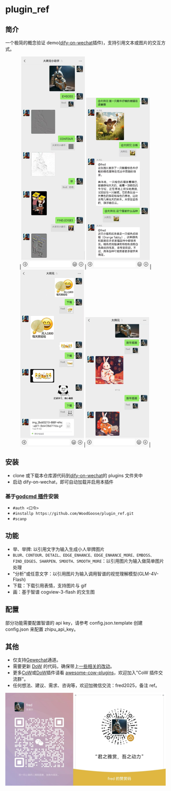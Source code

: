 # plugin_ref

## 简介

一个极简的概念验证 demo([dify-on-wechat](https://github.com/hanfangyuan4396/dify-on-wechat)插件)，支持引用文本或图片的交互方式。

<div align="center">
|<img width="200" src="./images/demo.0.jpg">|<img width="200" src="./images/demo.1.jpg">|<img width="200" src="./images/demo.2.jpg">|<img width="200" src="./images/demo.3.jpg">|
</div>

## 安装

- clone 或下载本仓库源代码到[dify-on-wechat](https://github.com/hanfangyuan4396/dify-on-wechat)的 plugins 文件夹中
- 启动 dify-on-wechat，即可自动加载并启用本插件

### 基于[godcmd 插件](https://github.com/hanfangyuan4396/dify-on-wechat/tree/master/plugins/godcmd)安装

- `#auth <口令>`
- `#installp https://github.com/WoodGoose/plugin_ref.git`
- `#scanp`

## 功能

- 举、举牌: 以引用文字为输入生成小人举牌图片
- `BLUR、CONTOUR、DETAIL、EDGE_ENHANCE、EDGE_ENHANCE_MORE、EMBOSS、FIND_EDGES、SHARPEN、SMOOTH、SMOOTH_MORE`：以引用图片为输入做简单图片处理
- "分析"或任意文字：以引用图片为输入调用智谱的视觉理解模型(GLM-4V-Flash)
- 下载：下载引用表情，支持图片与 gif
- 画：基于智谱 cogview-3-flash 的文生图

## 配置

部分功能需要配置智谱的 api key，请参考 config.json.template 创建 config.json 来配置 zhipu_api_key。

## 其他

- 仅支持[Gewechat](https://github.com/hanfangyuan4396/dify-on-wechat/blob/master/docs/gewechat/README.md)通道。
- 需要更新 [DoW](https://github.com/hanfangyuan4396/dify-on-wechat) 的代码，确保带上[一些相关的改动](https://github.com/hanfangyuan4396/dify-on-wechat/pull/248)。
- 更多[CoW](https://github.com/zhayujie/chatgpt-on-wechat)或[DoW](https://github.com/hanfangyuan4396/dify-on-wechat)插件请看 [awesome-cow-plugins](https://github.com/WoodGoose/awesome-cow-plugins)，欢迎加入"CoW 插件交流群"。
- 任何想法、建议、需求、咨询等，欢迎加微信交流：fred2025，备注 ref。

![微信二维码](images/qr.jpg)
